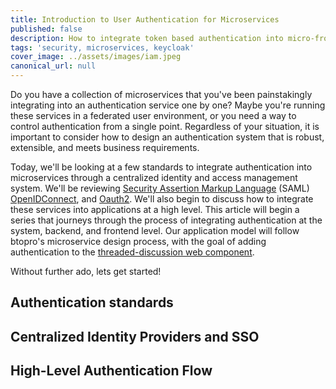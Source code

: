 ```yaml
---
title: Introduction to User Authentication for Microservices 
published: false
description: How to integrate token based authentication into micro-frontends. We will explore Keycloak, SAML, OpenIDConnect, and make sense of the best ways to design these integrations.
tags: 'security, microservices, keycloak'
cover_image: ../assets/images/iam.jpeg
canonical_url: null
---
```


Do you have a collection of microservices that you've been painstakingly integrating into an authentication service one by one? Maybe you're running these services in a federated user environment, or you need a way to control authentication from a single point. Regardless of your situation, it is important to consider how to design an authentication system that is robust, extensible, and meets business requirements.

Today, we'll be looking at a few standards to integrate authentication into microservices through a centralized identity and access management system. We'll be reviewing [Security Assertion Markup Language]() (SAML) [OpenIDConnect](), and [Oauth2](). We'll also begin to discuss how to integrate these services into applications at a high level. This article will begin a series that journeys through the process of integrating authentication at the system, backend, and frontend level. Our application model will follow btopro's microservice design process, with the goal of adding authentication to the [threaded-discussion web component]().

Without further ado, lets get started!

## Authentication standards

## Centralized Identity Providers and SSO

## High-Level Authentication Flow